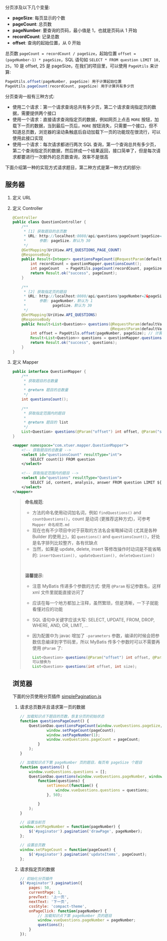 分页涉及以下几个变量: 

* **pageSize**: 每页显示的个数
* **pageCount**: 总页数
* **pageNumber**: 要查询的页码，最小值是 1，也就是页码从 1 开始
* **recordCount**: 记录总数
* **offset**: 查询的起始位置，从 0 开始

总页数 `pageCount = recordCount / pageSize`，起始位置 `offset = (pageNumber-1) * pageSize`，SQL 语句如 `SELECT * FROM question LIMIT 10, 25`，10 是 offset, 25 是 pageSize，在我们的项目里，可以使用 `PageUtils` 来计算:

```java
PageUtils.offset(pageNumber, pageSize) 用于计算起始位置
PageUtils.pageCount(recordCount, pageSize) 用于计算共有多少页
```

分页查询一般有三种方式:

* 使用二个请求：第一个请求查询总共有多少页，第二个请求查询指定页的数据，需要提供两个接口
* 使用一个请求：直接请求查询指定页的数据，例如网页上点击 `MORE` 按钮，加载下一页的数据，当到最后一页后，`MORE` 按钮消失，只需要一个接口，但不知道总页数，浏览器的滚动条触底后自动加载下一页的功能现在很流行，可以使用此接口实现
* 使用一个请求：每次请求都进行两次 SQL 查询，第一个查询总共有多少页，第二个查询指定页的数据，然后拼成一个结果返回，接口简单了，但是每次请求都要进行一次额外的总页数查询，效率不是很高

下面介绍第一种的实现方式请求题目，第二种方式是第一种方式的部分:

## 服务器

1. 定义 URL

2. 定义 Controller

   ```java
   @Controller
   public class QuestionController {
       /**
        * [1] 获取题目的总页数
        * URL: http://localhost:8080/api/questions/pageCount?pageSize=30
        *      参数: pageSize，默认为 30
        */
       @GetMapping(UriView.API_QUESTIONS_PAGE_COUNT)
       @ResponseBody
       public Result<Integer> questionsPageCount(@RequestParam(defaultValue = "30") int pageSize) {
           int recordCount = questionMapper.questionsCount();
           int pageCount   = PageUtils.pageCount(recordCount, pageSize); // 计算总页数
           return Result.ok("success", pageCount);
       }
     
       /**
        * [2] 获取指定页的题目
        * URL: http://localhost:8080/api/questions?pageNumber=2&pageSize=30
        *      参数: pageNumber，默认为 1 
        *            pageSize，默认为 30
        */
       @GetMapping(UriView.API_QUESTIONS)
       @ResponseBody
       public Result<List<Question>> questions(@RequestParam(defaultValue="1") int pageNumber,                            
                                               @RequestParam(defaultValue="30") int pageSize) {
           int offset = PageUtils.offset(pageNumber, pageSize); // 计算 offset
           Result<List<Question>> questions = questionMapper.questions(offset, pageSize);
           return Result.ok("success", questions);
       }
   }
   ```

3. 定义 Mapper

   ```java
   public interface QuestionMapper {
       /**
        * 获取题目的总数量
        *
        * @return 题目的总数量
        */
       int questionsCount();
     
       /**
        * 获取指定范围内的题目
        *
        * @return 题目的 list
        */
       List<Question> questions(@Param("offset") int offset, @Param("size") int size);
   }
   ```

   ```xml
   <mapper namespace="com.xtuer.mapper.QuestionMapper">
       <!-- 获取题目的总数量 -->
       <select id="questionsCount" resultType="int">
           SELECT count(1) FROM question
       </select>
     
       <!-- 获取指定范围内的题目 -->
       <select id="questions" resultType="Question">
           SELECT id, content, analysis, answer FROM question LIMIT ${offset}, ${size}
       </select>
   </mapper>
   ```

   > **命名规范**: 
   >
   > * 方法的命名使用动词加名词，例如 `findQuestions()` and `countQuestions()`，count 是动词 (更推荐这种方式)，可参考 `Mapper 命名规范.md`
   > * 现在也有不少项目中对于获取的方法名会省略掉动词 (尤其是各种 Builder 的使用上)，如 `questions()` and `questionsCount()`，好处是名字排列比较整齐，各有优缺点
   > * 当然，如果是 update, delete, insert 等修改操作时动词是不能省略的: `insertQuestion(), updateQuestion(), deleteQuestion()`
   >
   > ​
   >
   > **温馨提示**: 
   >
   > * 注意 MyBatis 传递多个参数的方式: 使用 `@Param` 标记参数名，这样 xml 文件里就能直接访问了
   >
   >
   > * 应该在每一个地方都加上注释，虽然繁琐，但是清晰，一下子就能看懂对应的功能
   >
   > * SQL 语句中关键字应该大写: SELECT, UPDATE, FROM, DROP, WHERE, AND, OR, LIMIT, ...
   >
   > * 因为配置中为 javac 增加了 `-parameters` 参数，编译的时候会把参数信息编译到字节码里，所以 MyBatis 传多个参数时可以不需要再使用 `@Param` 了:
   >
   >   ```java
   >   List<Question> questions(@Param("offset") int offset, @Param("size") int size);
   >   可以替换为
   >   List<Question> questions(int offset, int size);
   >   ```

   ## 浏览器

   下面的分页使用分页插件 [simplePagination.js](http://flaviusmatis.github.io/simplePagination.js/)

   1. 请求总页数并且请求第一页的数据

      ```js
      // 加载知识点下题目的页数，恢复分页的初始状态
      function questionsPageCount() {
          QuestionDao.questionsPageCount(window.vueQuestions.pageSize, function(pageCount) {
                  window.setPageCount(pageCount);
                  window.setPageNumber(1);
                  window.vueQuestions.pageCount = pageCount;
              }
          );
      }

      // 加载知识点下第 pageNumber 页的题目，每页有 pageSize 个题目
      function questions() {
          window.vueQuestions.questions = [];
          QuestionDao.questions(window.vueQuestions.pageNumber, window.vueQuestions.pageSize,
              function(questions) {
                  setTimeout(function() {
                      window.vueQuestions.questions = questions;
                  }, 50);

              }
          );
      }

      // 设置当前页
      window.setPageNumber = function(pageNumber) {
          $('#paginator').pagination('drawPage', pageNumber);
      };

      // 设置总页数
      window.setPageCount = function(pageCount) {
          $('#paginator').pagination('updateItems', pageCount);
      };
      ```

   2. 请求指定页的数据

      ```js
      // 初始化分页插件
      $('#paginator').pagination({
          pages: 50,
          currentPage: 1,
          prevText: '上一页',
          nextText: '下一页',
          cssStyle: 'compact-theme',
          onPageClick: function(pageNumber) {
              // 加载知识点下第 pageNumber 页的题目
              window.vueQuestions.pageNumber = pageNumber;
              questions();
          }
      });
      ```

      ​